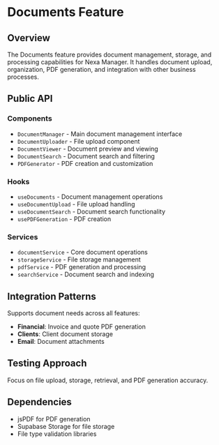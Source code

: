 # Documents Feature

## Overview

The Documents feature provides document management, storage, and processing capabilities for Nexa Manager. It handles document upload, organization, PDF generation, and integration with other business processes.

## Public API

### Components
- `DocumentManager` - Main document management interface
- `DocumentUploader` - File upload component
- `DocumentViewer` - Document preview and viewing
- `DocumentSearch` - Document search and filtering
- `PDFGenerator` - PDF creation and customization

### Hooks
- `useDocuments` - Document management operations
- `useDocumentUpload` - File upload handling
- `useDocumentSearch` - Document search functionality
- `usePDFGeneration` - PDF creation

### Services
- `documentService` - Core document operations
- `storageService` - File storage management
- `pdfService` - PDF generation and processing
- `searchService` - Document search and indexing

## Integration Patterns

Supports document needs across all features:
- **Financial**: Invoice and quote PDF generation
- **Clients**: Client document storage
- **Email**: Document attachments

## Testing Approach

Focus on file upload, storage, retrieval, and PDF generation accuracy.

## Dependencies

- jsPDF for PDF generation
- Supabase Storage for file storage
- File type validation libraries